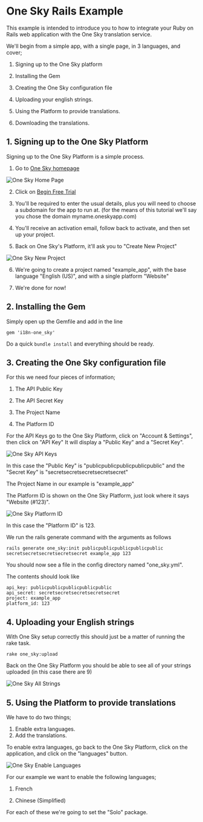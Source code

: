 # One Sky Rails Example

This example is intended to introduce you to how to integrate your Ruby on Rails web application with the
One Sky translation service.

We'll begin from a simple app, with a single page, in 3 languages, and cover;

1. Signing up to the One Sky platform

2. Installing the Gem

3. Creating the One Sky configuration file

4. Uploading your english strings.

5. Using the Platform to provide translations.

6. Downloading the translations.

## 1. Signing up to the One Sky Platform

Signing up to the One Sky Platform is a simple process.

1. Go to [One Sky homepage](http://oneskyapp.com)

![One Sky Home Page](https://github.com/thought-sauce/one_sky_rails_example/raw/master/readme/onesky-homepage.png)

2. Click on [Begin Free Trial](http://oneskyapp.com/sign-up)

3. You'll be required to enter the usual details, plus you will need to choose a subdomain for the app to run at.
(for the means of this tutorial we'll say you chose the domain myname.oneskyapp.com)

4. You'll receive an activation email, follow back to activate, and then set up your project.

5. Back on One Sky's Platform, it'll ask you to "Create New Project"

![One Sky New Project](https://github.com/thought-sauce/one_sky_rails_example/raw/master/readme/onesky-new-project.png)

6. We're going to create a project named "example_app", with the base language "English (US)", and with a single platform "Website"

7. We're done for now!

## 2. Installing the Gem

Simply open up the Gemfile and add in the line

    gem 'i18n-one_sky'
	
Do a quick `bundle install` and everything should be ready.

## 3. Creating the One Sky configuration file

For this we need four pieces of information;

1. The API Public Key

2. The API Secret Key

3. The Project Name

4. The Platform ID

For the API Keys go to the One Sky Platform, click on "Account & Settings", then click on "API Key"
It will display a "Public Key" and a "Secret Key".

![One Sky API Keys](https://github.com/thought-sauce/one_sky_rails_example/raw/master/readme/onesky-api-keys.png)

In this case the "Public Key" is "publicpublicpublicpublicpublic"
and the "Secret Key" is "secretsecretsecretsecretsecret"

The Project Name in our example is "example_app"

The Platform ID is shown on the One Sky Platform, just look where it says "Website (#123)".

![One Sky Platform ID](https://github.com/thought-sauce/one_sky_rails_example/raw/master/readme/onesky-platform-id.png)

In this case the "Platform ID" is 123.

We run the rails generate command with the arguments as follows

    rails generate one_sky:init publicpublicpublicpublicpublic secretsecretsecretsecretsecret example_app 123
	
You should now see a file in the config directory named "one_sky.yml".

The contents should look like

    api_key: publicpublicpublicpublicpublic
    api_secret: secretsecretsecretsecretsecret
    project: example_app
    platform_id: 123
    
## 4. Uploading your English strings

With One Sky setup correctly this should just be a matter of running the rake task.

    rake one_sky:upload

Back on the One Sky Platform you should be able to see all of your strings uploaded (in this case there are 9)

![One Sky All Strings](https://github.com/thought-sauce/one_sky_rails_example/raw/master/readme/onesky-all-strings.png)

## 5. Using the Platform to provide translations

We have to do two things;

1. Enable extra languages.
2. Add the translations.

To enable extra languages, go back to the One Sky Platform, click on the application, and click on the "languages" button.

![One Sky Enable Languages](https://github.com/thought-sauce/one_sky_rails_example/raw/master/readme/onesky-enable-languages.png)

For our example we want to enable the following languages;

1. French

2. Chinese (Simplified)

For each of these we're going to set the "Solo" package.